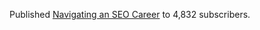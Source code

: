 ---
---

Published [Navigating an SEO Career](https://seomba.substack.com/p/navigating-an-seo-career) to 4,832 subscribers.